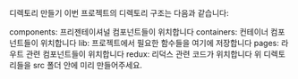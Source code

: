 디렉토리 만들기
이번 프로젝트의 디렉토리 구조는 다음과 같습니다:

components: 프리젠테이셔널 컴포넌트들이 위치합니다
containers: 컨테이너 컴포넌트들이 위치합니다
lib: 프로젝트에서 필요한 함수들을 여기에 저장합니다
pages: 라우트 관련 컴포넌트들이 위치합니다
redux: 리덕스 관련 코드가 위치합니다
위 디렉토리들을 src 폴더 안에 미리 만들어주세요.